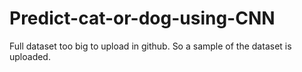 # Predict-cat-or-dog-using-CNN

Full dataset too big to upload in github. So a sample of the dataset is uploaded.
